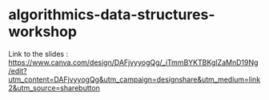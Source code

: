 # algorithmics-data-structures-workshop

Link to the slides : https://www.canva.com/design/DAFjvyyogQg/_iTmmBYKTBKgIZaMnD19Ng/edit?utm_content=DAFjvyyogQg&utm_campaign=designshare&utm_medium=link2&utm_source=sharebutton
